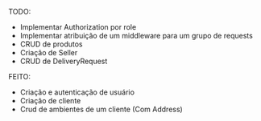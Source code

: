 TODO:

- Implementar Authorization por role
- Implementar atribuição de um middleware para um grupo de requests
- CRUD de produtos
- Criação de Seller
- CRUD de DeliveryRequest

FEITO:

- Criação e autenticação de usuário
- Criação de cliente
- Crud de ambientes de um cliente (Com Address)